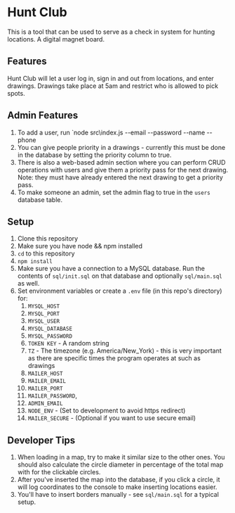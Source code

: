 # Hunt Club
This is a tool that can be used to serve as a check in system for hunting locations. A digital magnet board.

## Features
Hunt Club will let a user log in, sign in and out from locations, and enter drawings. Drawings take place at 5am and restrict who is allowed to pick spots.

## Admin Features
1. To add a user, run `node src\index.js --email <email> --password <password> --name <name> --phone <phone>
2. You can give people priority in a drawings - currently this must be done in the database by setting the priority column to true.
3. There is also a web-based admin section where you can perform CRUD operations with users and give them a priority pass for the next drawing. Note: they must have already entered the next drawing to get a priority pass.
4. To make someone an admin, set the admin flag to true in the `users` database table.

## Setup
1. Clone this repository
2. Make sure you have node && npm installed
3. `cd` to this repository
4. `npm install`
5. Make sure you have a connection to a MySQL database. Run the contents of `sql/init.sql` on that database and optionally `sql/main.sql` as well.
6. Set environment variables or create a `.env` file (in this repo's directory) for:
    1. `MYSQL_HOST`
    2. `MYSQL_PORT`
    3. `MYSQL_USER`
    4. `MYSQL_DATABASE`
    5. `MYSQL_PASSWORD`
    6. `TOKEN KEY` - A random string
    7. `TZ` - The timezone (e.g. America/New_York) - this is very important as there are specific times the program operates at such as drawings
    8. `MAILER_HOST`
    9. `MAILER_EMAIL`
    10. `MAILER_PORT`
    11. `MAILER_PASSWORD`,
    12. `ADMIN_EMAIL`
    13. `NODE_ENV` - (Set to development to avoid https redirect)
    14. `MAILER_SECURE` - (Optional if you want to use secure email)

## Developer Tips
1. When loading in a map, try to make it similar size to the other ones. You should also calculate the circle diameter in percentage of the total map with for the clickable circles.
2. After you've inserted the map into the database, if you click a circle, it will log coordinates to the console to make inserting locations easier.
3. You'll have to insert borders manually - see `sql/main.sql` for a typical setup.